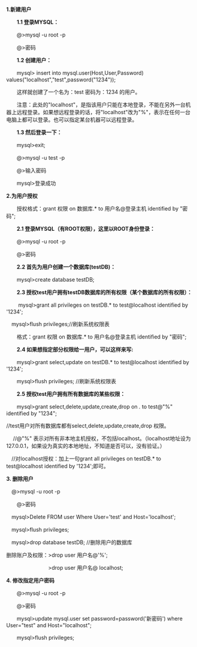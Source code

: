 **1.新建用户**

　　**1.1 登录MYSQL：**

　　@>mysql -u root -p

　　@>密码

　　**1.2 创建用户：**

　　mysql> insert into mysql.user(Host,User,Password) values("localhost","test",password("1234"));

　　这样就创建了一个名为：test 密码为：1234 的用户。

　　注意：此处的"localhost"，是指该用户只能在本地登录，不能在另外一台机器上远程登录。如果想远程登录的话，将"localhost"改为"%"，表示在任何一台电脑上都可以登录。也可以指定某台机器可以远程登录。

　　**1.3 然后登录一下：**

　　mysql>exit;

　　@>mysql -u test -p

　　@>输入密码

　　mysql>登录成功

 

**2.为用户授权**

　　授权格式：grant 权限 on 数据库.* to 用户名@登录主机 identified by "密码";　

　　**2.1 登录MYSQL（有ROOT权限），这里以ROOT身份登录：**

　　@>mysql -u root -p

　　@>密码

　　**2.2 首先为用户创建一个数据库(testDB)：**

　　mysql>create database testDB;

　　**2.3 授权test用户拥有testDB数据库的所有权限（某个数据库的所有权限）：**

　　 mysql>grant all privileges on testDB.* to test@localhost identified by '1234';

 　mysql>flush privileges;//刷新系统权限表

　　格式：grant 权限 on 数据库.* to 用户名@登录主机 identified by "密码";　

　　**2.4 如果想指定部分权限给一用户，可以这样来写:**

　　mysql>grant select,update on testDB.* to test@localhost identified by '1234';

　　mysql>flush privileges; //刷新系统权限表

　　**2.5 授权test用户拥有所有数据库的某些权限：**  

　　mysql>grant select,delete,update,create,drop on *.* to test@"%" identified by "1234";

   //test用户对所有数据库都有select,delete,update,create,drop 权限。

　 //@"%" 表示对所有非本地主机授权，不包括localhost。（localhost地址设为127.0.0.1，如果设为真实的本地地址，不知道是否可以，没有验证。）

　//对localhost授权：加上一句grant all privileges on testDB.* to test@localhost identified by '1234';即可。

 

**3. 删除用户**

 　@>mysql -u root -p

　　@>密码

 　mysql>Delete FROM user Where User='test' and Host='localhost';

 　mysql>flush privileges;

 　mysql>drop database testDB; //删除用户的数据库

删除账户及权限：>drop user 用户名@'%';

　　　　　　　　>drop user 用户名@ localhost; 

 

**4. 修改指定用户密码**

 　　@>mysql -u root -p

 　　@>密码

 　　mysql>update mysql.user set password=password('新密码') where User="test" and Host="localhost";

 　　mysql>flush privileges;